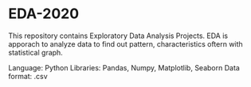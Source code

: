 # EDA-2020
This repository contains Exploratory Data Analysis Projects. EDA is apporach to analyze data to find out pattern, characteristics oftern with statistical graph.

Language: Python
Libraries: Pandas, Numpy, Matplotlib, Seaborn
Data format: .csv

